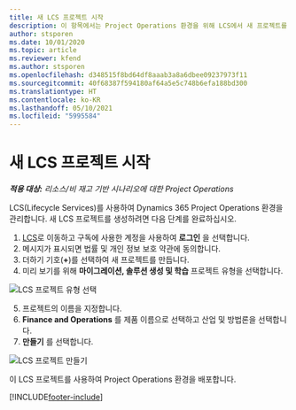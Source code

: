 ```yaml
---
title: 새 LCS 프로젝트 시작
description: 이 항목에서는 Project Operations 환경을 위해 LCS에서 새 프로젝트를 만드는 방법에 대한 정보를 제공합니다.
author: stsporen
ms.date: 10/01/2020
ms.topic: article
ms.reviewer: kfend
ms.author: stsporen
ms.openlocfilehash: d348515f8bd64df8aaab3a8a6dbee09237973f11
ms.sourcegitcommit: 40f68387f594180af64a5e5c748b6efa188bd300
ms.translationtype: HT
ms.contentlocale: ko-KR
ms.lasthandoff: 05/10/2021
ms.locfileid: "5995584"
---
```

# <a name="start-a-new-lcs-project"></a>새 LCS 프로젝트 시작

_**적용 대상:** 리소스/비 재고 기반 시나리오에 대한 Project Operations_

LCS(Lifecycle Services)를 사용하여 Dynamics 365 Project Operations 환경을 관리합니다. 새 LCS 프로젝트를 생성하려면 다음 단계를 완료하십시오.

1. [LCS](https://lcs.dynamics.com/Logon/Index)로 이동하고 구독에 사용한 계정을 사용하여 **로그인** 을 선택합니다.
2. 메시지가 표시되면 법률 및 개인 정보 보호 약관에 동의합니다.
3. 더하기 기호(**+**)를 선택하여 새 프로젝트를 만듭니다.
4. 미리 보기를 위해 **마이그레이션, 솔루션 생성 및 학습** 프로젝트 유형을 선택합니다.

  ![LCS 프로젝트 유형 선택](./media/create-lcs-1.png)

5. 프로젝트의 이름을 지정합니다. 
6. **Finance and Operations** 를 제품 이름으로 선택하고 산업 및 방법론을 선택합니다. 
7. **만들기** 를 선택합니다.

![LCS 프로젝트 만들기](./media/create-lcs-2.png)

이 LCS 프로젝트를 사용하여 Project Operations 환경을 배포합니다.



[!INCLUDE[footer-include](../includes/footer-banner.md)]